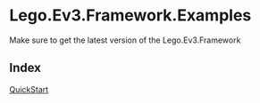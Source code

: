 # Lego.Ev3.Framework.Examples
Make sure to get the latest version of the Lego.Ev3.Framework

## Index
[QuickStart](https://github.com/mvanderelsen/Lego.Ev3.Framework.Examples/tree/master/Lego.Ev3.Framework.Examples.QuickStart)



